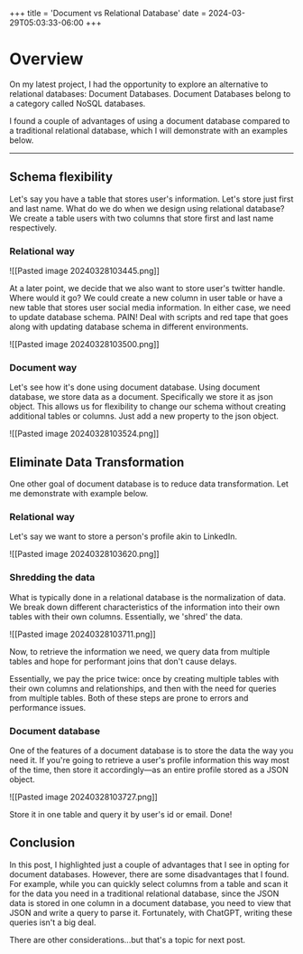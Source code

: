 +++
title = 'Document vs Relational Database'
date = 2024-03-29T05:03:33-06:00
+++

# Overview

On my latest project, I had the opportunity to explore an alternative to relational databases: Document Databases. Document Databases belong to a category called NoSQL databases.

I found a couple of advantages of using a document database compared to a traditional relational database, which I will demonstrate with an examples below.



--- 

## Schema flexibility


Let's say you have a table that stores user's information.  Let's store just first and last name. What do we do when we design using relational database? We create a table users with two columns that store first and last name respectively.



### Relational way

![[Pasted image 20240328103445.png]]

At a later point, we decide that we also want to store user's twitter handle. Where would it go?  We could create a new column in user table or have a new table that stores user social media information. In either case, we need to update database schema.  PAIN! Deal with scripts and red tape that goes along with updating database schema in different environments.

![[Pasted image 20240328103500.png]]

### Document way

Let's see how it's done using document database. Using document database, we store data as a document. Specifically we store it as json object. This allows us for flexibility to change our schema without creating additional tables or columns. Just add a new property to the json object.

![[Pasted image 20240328103524.png]]


## Eliminate Data Transformation


One other goal of document database is to reduce data transformation. Let me demonstrate with example below.


### Relational way

Let's say we want to store a person's profile akin to LinkedIn.


![[Pasted image 20240328103620.png]]



### Shredding the data

What is typically done in a relational database is the normalization of data. We break down different characteristics of the information into their own tables with their own columns. Essentially, we 'shred' the data.

![[Pasted image 20240328103711.png]]

Now, to retrieve the information we need, we query data from multiple tables and hope for performant joins that don't cause delays.

Essentially, we pay the price twice: once by creating multiple tables with their own columns and relationships, and then with the need for queries from multiple tables. Both of these steps are prone to errors and performance issues.


### Document database

One of the features of a document database is to store the data the way you need it. If you're going to retrieve a user's profile information this way most of the time, then store it accordingly—as an entire profile stored as a JSON object.

![[Pasted image 20240328103727.png]]

Store it in one table and query it by user's id or email. Done!

## Conclusion

In this post, I highlighted just a couple of advantages that I see in opting for document databases. However, there are some disadvantages that I found. For example, while you can quickly select columns from a table and scan it for the data you need in a traditional relational database, since the JSON data is stored in one column in a document database, you need to view that JSON and write a query to parse it. Fortunately, with ChatGPT, writing these queries isn't a big deal.

There are other considerations...but that's a topic for next post. 






